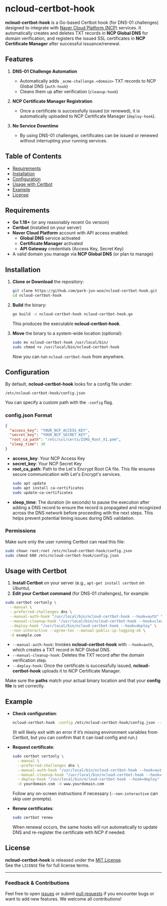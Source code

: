 # ncloud-certbot-hook

**ncloud-certbot-hook** is a Go-based Certbot hook (for DNS-01 challenges) designed to integrate with [Naver Cloud Platform (NCP)](https://www.ncloud.com/) services. It automatically creates and deletes TXT records in **NCP Global DNS** for domain verification, and registers the issued SSL certificates in **NCP Certificate Manager** after successful issuance/renewal.

## Features

1. **DNS-01 Challenge Automation**  
   - Automatically adds `_acme-challenge.<domain>` TXT records to NCP Global DNS (`auth-hook`)  
   - Cleans them up after verification (`cleanup-hook`)  

2. **NCP Certificate Manager Registration**  
   - Once a certificate is successfully issued (or renewed), it is automatically uploaded to NCP Certificate Manager (`deploy-hook`).  

3. **No Service Downtime**  
   - By using DNS-01 challenges, certificates can be issued or renewed without interrupting your running services.  

## Table of Contents

- [Requirements](#requirements)  
- [Installation](#installation)  
- [Configuration](#configuration)  
- [Usage with Certbot](#usage-with-certbot)  
- [Example](#example)  
- [License](#license)

## Requirements

- **Go 1.18+** (or any reasonably recent Go version)
- **Certbot** (installed on your server)
- **Naver Cloud Platform** account with API access enabled:
  - **Global DNS** service activated
  - **Certificate Manager** activated
  - **API Gateway** credentials (Access Key, Secret Key)
- A valid domain you manage via **NCP Global DNS** (or plan to manage)

## Installation

1. **Clone or Download** the repository:
   ```bash
   git clone https://github.com/park-jun-woo/ncloud-certbot-hook.git
   cd ncloud-certbot-hook
   ```

2. **Build** the binary:
   ```bash
   go build -o ncloud-certbot-hook ncloud-certbot-hook.go
   ```
   This produces the executable **ncloud-certbot-hook**.

3. **Move** the binary to a system-wide location (optional):
   ```bash
   sudo mv ncloud-certbot-hook /usr/local/bin/
   sudo chmod +x /usr/local/bin/ncloud-certbot-hook
   ```
   Now you can run `ncloud-certbot-hook` from anywhere.

## Configuration

By default, **ncloud-certbot-hook** looks for a config file under:  
```
/etc/ncloud-certbot-hook/config.json
```
You can specify a custom path with the `-config` flag.

### config.json Format

```json
{
  "access_key": "YOUR_NCP_ACCESS_KEY",
  "secret_key": "YOUR_NCP_SECRET_KEY",
  "root_ca_path": "/etc/ssl/certs/ISRG_Root_X1.pem",
  "sleep_time": 30
}
```

- **access_key**: Your NCP Access Key  
- **secret_key**: Your NCP Secret Key  
- **root_ca_path**: Path to the Let's Encrypt Root CA file. This file ensures secure communication with Let's Encrypt's services.
  ```bash
  sudo apt update
  sudo apt install ca-certificates
  sudo update-ca-certificates
  ```
- **sleep_time**: The duration (in seconds) to pause the execution after adding a DNS record to ensure the record is propagated and recognized across the DNS network before proceeding with the next steps. This helps prevent potential timing issues during DNS validation.

### Permissions

Make sure only the user running Certbot can read this file:
```bash
sudo chown root:root /etc/ncloud-certbot-hook/config.json
sudo chmod 600 /etc/ncloud-certbot-hook/config.json
```

## Usage with Certbot

1. **Install Certbot** on your server (e.g., `apt-get install certbot` on Ubuntu).
2. **Edit your Certbot command** (for DNS-01 challenges), for example:

```bash
sudo certbot certonly \
  --manual \
  --preferred-challenges dns \
  --manual-auth-hook "/usr/local/bin/ncloud-certbot-hook --hook=auth" \
  --manual-cleanup-hook "/usr/local/bin/ncloud-certbot-hook --hook=cleanup" \
  --deploy-hook "/usr/local/bin/ncloud-certbot-hook --hook=deploy" \
  --non-interactive --agree-tos --manual-public-ip-logging-ok \
  -d example.com
```

- `--manual-auth-hook`: Invokes **ncloud-certbot-hook** with `--hook=auth`, which creates a TXT record in NCP Global DNS.  
- `--manual-cleanup-hook`: Deletes the TXT record after the domain verification step.  
- `--deploy-hook`: Once the certificate is successfully issued, **ncloud-certbot-hook** uploads it to NCP Certificate Manager.  

Make sure the **paths** match your actual binary location and that your **config file** is set correctly.

## Example

- **Check configuration**:
  ```bash
  ncloud-certbot-hook -config /etc/ncloud-certbot-hook/config.json --hook=auth
  ```
  (It will likely exit with an error if it’s missing environment variables from Certbot, but you can confirm that it can load config and run.)

- **Request certificate**:
  ```bash
  sudo certbot certonly \
    --manual \
    --preferred-challenges dns \
    --manual-auth-hook "/usr/local/bin/ncloud-certbot-hook --hook=auth" \
    --manual-cleanup-hook "/usr/local/bin/ncloud-certbot-hook --hook=cleanup" \
    --deploy-hook "/usr/local/bin/ncloud-certbot-hook --hook=deploy" \
    -d yourdomain.com -d www.yourdomain.com
  ```
  Follow any on-screen instructions if necessary (`--non-interactive` can skip user prompts).

- **Renew certificates**:
  ```bash
  sudo certbot renew
  ```
  When renewal occurs, the same hooks will run automatically to update DNS and re-register the certificate with NCP if needed.

## License

**ncloud-certbot-hook** is released under the [MIT License](LICENSE).  
See the `LICENSE` file for full license terms.

---

### Feedback & Contributions

Feel free to open [issues](https://parkjunwoo.com/ncloud-certbot-hook/issues) or submit [pull requests](https://parkjunwoo.com/ncloud-certbot-hook/pulls) if you encounter bugs or want to add new features. We welcome all contributions!